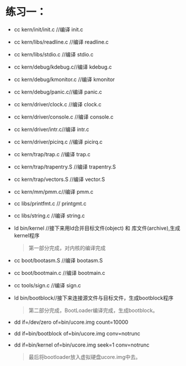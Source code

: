 练习一：
===

+ cc kern/init/init.c  //编译 init.c

+ cc kern/libs/readline.c //编译 readline.c

+ cc kern/libs/stdio.c //编译 stdio.c

+ cc kern/debug/kdebug.c//编译 kdebug.c 

+ cc kern/debug/kmonitor.c //编译 kmonitor

+ cc kern/debug/panic.c//编译 panic.c

+ cc kern/driver/clock.c //编译 clock.c

+ cc kern/driver/console.c //编译 console.c

+ cc kern/driver/intr.c//编译 intr.c

+ cc kern/driver/picirq.c //编译 picirq.c

+ cc kern/trap/trap.c //编译 trap.c

+ cc kern/trap/trapentry.S //编译 trapentry.S

+ cc kern/trap/vectors.S //编译 vector.S

+ cc kern/mm/pmm.c//编译 pmm.c

+ cc libs/printfmt.c // printgmt.c

+ cc libs/string.c //编译 string.c

+ ld bin/kernel	//接下来用ld合并目标文件(object) 和 库文件(archive),生成kernel程序

  > 第一部分完成，对内核的编译完成

+ cc boot/bootasm.S //编译 bootasm.S

+ cc boot/bootmain.c //编译 bootmain.c

+ cc tools/sign.c //编译 sign.c

+ ld bin/bootblock//接下来连接源文件与目标文件，生成bootblock程序

  > 第二部分完成，BootLoader编译完成，生成bootblock。

- dd if=/dev/zero of=bin/ucore.img count=10000

- dd if=bin/bootblock of=bin/ucore.img conv=notrunc

- dd if=bin/kernel of=bin/ucore.img seek=1 conv=notrunc

	> 最后将bootloader放入虚拟硬盘ucore.img中去。 